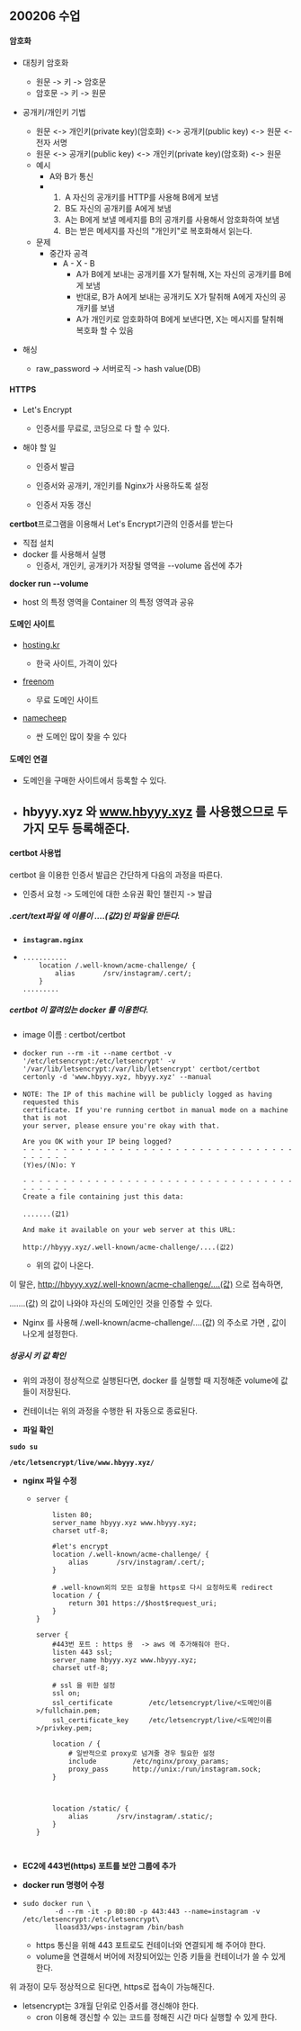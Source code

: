 ## 200206 수업



#### 암호화

- 대칭키 암호화
  - 원문	->	키	->	암호문
  - 암호문     ->    키    ->    원문

- 공개키/개인키 기법
  - 원문	<->	개인키(private key)(암호화)	<->	공개키(public key)	<->	원문	<- 전자 서명
  - 원문	<->	공개키(public key)	<->	개인키(private key)(암호화)	<->	원문
  - 예시
    - A와 B가 통신
    - 1. ​	A 자신의 공개키를 HTTP를 사용해 B에게 보냄
      2. ​    B도 자신의 공개키를 A에게 보냄
      3. ​    A는 B에게 보낼 메세지를 B의 공개키를 사용해서 암호화하여 보냄
      4. ​    B는 벋은 메세지를 자신의 "개인키"로 복호화해서 읽는다.
  - 문제
    - 중간자 공격
      - A	-	X	-	B
        - A가 B에게 보내는 공개키를 X가 탈취해, X는 자신의 공개키를 B에게 보냄
        - 반대로, B가 A에게 보내는 공개키도 X가 탈취해 A에게 자신의 공개키를 보냄
        - A가 개인키로 암호화하여 B에게 보낸다면, X는 메시지를 탈취해 복호화 할 수 있음



- 해싱
  - raw_password	->	서버로직	->	hash value(DB)



#### HTTPS

- Let's Encrypt

  -  인증서를 무료로, 코딩으로 다 할 수 있다.

- 해야 할 일

  - 인증서 발급

  - 인증서와 공개키, 개인키를 Nginx가 사용하도록 설정

  - 인증서 자동 갱신

**certbot**프로그램을  이용해서 Let's Encrypt기관의 인증서를 받는다

- 직접 설치
- docker 를 사용해서 실행
  - 인증서, 개인키, 공개키가 저장될 영역을 --volume 옵션에 추가



**docker run --volume**

- host 의 특정 영역을 Container 의 특정 영역과 공유



#### 도메인 사이트

- [hosting.kr](https://www.hosting.kr/)
  - 한국 사이트, 가격이 있다
- [freenom](https://my.freenom.com/)
  - 무료 도메인 사이트

- [namecheep]([namecheep])
  - 싼 도메인 많이 찾을 수 있다



#### 도메인 연결

- 도메인을 구매한 사이트에서 등록할 수 있다.
- hbyyy.xyz 와 www.hbyyy.xyz 를 사용했으므로 두가지 모두 등록해준다.
  - 



#### certbot 사용법

certbot 을 이용한 인증서 발급은 간단하게 다음의 과정을 따른다.

- 인증서 요청 -> 도메인에 대한 소유권 확인 챌린지 -> 발급



##### **.cert/text파일** 에 이름이 ....(값2)인 파일을 만든다.

- **`instagram.nginx`**

- ```nginx
  ...........
      location /.well-known/acme-challenge/ {
          alias       /srv/instagram/.cert/;
      }
  .........
  ```



##### **certbot 이 깔려있는 docker 를 이용한다.**

- image 이름 : certbot/certbot

- ```shell
  docker run --rm -it --name certbot -v '/etc/letsencrypt:/etc/letsencrypt' -v '/var/lib/letsencrypt:/var/lib/letsencrypt' certbot/certbot certonly -d 'www.hbyyy.xyz, hbyyy.xyz' --manual
  ```

- ```shell
  NOTE: The IP of this machine will be publicly logged as having requested this
  certificate. If you're running certbot in manual mode on a machine that is not
  your server, please ensure you're okay with that.
  
  Are you OK with your IP being logged?
  - - - - - - - - - - - - - - - - - - - - - - - - - - - - - - - - - - - - - - - -
  (Y)es/(N)o: Y
  
  - - - - - - - - - - - - - - - - - - - - - - - - - - - - - - - - - - - - - - - -
  Create a file containing just this data:
  
  .......(값1)
  
  And make it available on your web server at this URL:
  
  http://hbyyy.xyz/.well-known/acme-challenge/....(값2)
  
  ```

  - 위의 값이 나온다.



이 말은, http://hbyyy.xyz/.well-known/acme-challenge/....(값) 으로 접속하면,

.......(값) 의 값이 나와야 자신의 도메인인 것을 인증할 수 있다.

- Nginx 를 사용해 /.well-known/acme-challenge/....(값) 의 주소로 가면 , 값이 나오게 설정한다.

##### **성공시 키 값 확인**

- 위의 과정이 정상적으로 실행된다면, docker 를 실행할 때 지정해준 volume에 값들이 저장된다.

- 컨테이너는 위의 과정을 수행한 뒤 자동으로 종료된다.

  

- **파일 확인**

**`sudo su`**

**`/etc/letsencrypt/live/www.hbyyy.xyz/`**

- **nginx 파일 수정**

  - ```nginx
    server {
    
        listen 80;
        server_name hbyyy.xyz www.hbyyy.xyz;
        charset utf-8;
    
        #let's encrypt
        location /.well-known/acme-challenge/ {
            alias       /srv/instagram/.cert/;
        }
    
        # .well-known외의 모든 요청을 https로 다시 요청하도록 redirect
        location / {
            return 301 https://$host$request_uri;
        }
    }
    
    server {
        #443번 포트 : https 용  -> aws 에 추가해줘야 한다.
        listen 443 ssl;
        server_name hbyyy.xyz www.hbyyy.xyz;
        charset utf-8;
    	
        # ssl 을 위한 설정
        ssl on;
        ssl_certificate         /etc/letsencrypt/live/<도메인이름>/fullchain.pem;
        ssl_certificate_key     /etc/letsencrypt/live/<도메인이름>/privkey.pem;
    
        location / {
            # 일반적으로 proxy로 넘겨줄 경우 필요한 설정
            include         /etc/nginx/proxy_params;
            proxy_pass      http://unix:/run/instagram.sock;
        }
    
    
    
        location /static/ {
            alias       /srv/instagram/.static/;
        }
    }
    
    
    
    ```

- **EC2에  443번(https) 포트를 보안 그룹에 추가**

- **docker run 명령어 수정**

- ```
  sudo docker run \
          -d --rm -it -p 80:80 -p 443:443 --name=instagram -v /etc/letsencrypt:/etc/letsencrypt\
          lloasd33/wps-instagram /bin/bash
  ```

  - https 통신을 위해 443 포트로도 컨테이너와 연결되게 해 주어야 한다.
  -  volume을 연결해서 버어에 저장되어있는 인증 키들을 컨테이너가 쓸 수 있게 한다.



위 과정이 모두 정상적으로 된다면, https로 접속이 가능해진다.



- letsencrypt는 3개월 단위로 인증서를 갱신해야 한다.
  - cron 이용해 갱신할 수 있는 코드를 정해진 시간 마다 실행할 수 있게 한다.